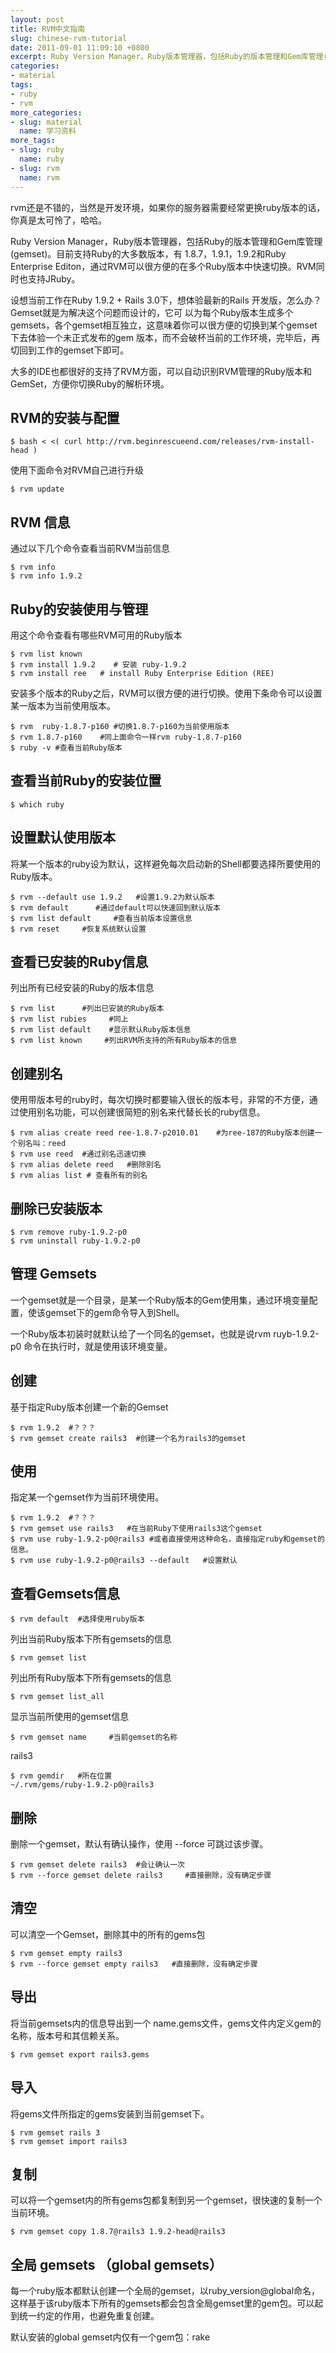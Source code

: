 ```yaml
---
layout: post
title: RVM中文指南
slug: chinese-rvm-tutorial
date: 2011-09-01 11:09:10 +0800
excerpt: Ruby Version Manager，Ruby版本管理器，包括Ruby的版本管理和Gem库管理(gemset)。目前支持Ruby的大多数版本，有 1.8.7，1.9.1，1.9.2和Ruby Enterprise Editon，通过RVM可以很方便的在多个Ruby版本中快速切换。RVM同时也支持JRuby。
categories:
- material
tags:
- ruby
- rvm
more_categories:
- slug: material
  name: 学习资料
more_tags:
- slug: ruby
  name: ruby
- slug: rvm
  name: rvm
---
```


rvm还是不错的，当然是开发环境，如果你的服务器需要经常更换ruby版本的话，你真是太可怜了，哈哈。

Ruby Version Manager，Ruby版本管理器，包括Ruby的版本管理和Gem库管理(gemset)。目前支持Ruby的大多数版本，有 1.8.7，1.9.1，1.9.2和Ruby Enterprise Editon，通过RVM可以很方便的在多个Ruby版本中快速切换。RVM同时也支持JRuby。

设想当前工作在Ruby 1.9.2 + Rails 3.0下，想体验最新的Rails 开发版，怎么办？Gemset就是为解决这个问题而设计的，它可 以为每个Ruby版本生成多个gemsets，各个gemset相互独立，这意味着你可以很方便的切换到某个gemset下去体验一个未正式发布的gem 版本，而不会破杯当前的工作环境，完毕后，再切回到工作的gemset下即可。

大多的IDE也都很好的支持了RVM方面，可以自动识别RVM管理的Ruby版本和GemSet，方便你切换Ruby的解析环境。


## RVM的安装与配置

	$ bash < <( curl http://rvm.beginrescueend.com/releases/rvm-install-head )

使用下面命令对RVM自己进行升级

	$ rvm update

## RVM 信息

通过以下几个命令查看当前RVM当前信息

	$ rvm info
	$ rvm info 1.9.2

## Ruby的安装使用与管理

用这个命令查看有哪些RVM可用的Ruby版本

	$ rvm list known
	$ rvm install 1.9.2    # 安装 ruby-1.9.2
	$ rvm install ree   # install Ruby Enterprise Edition (REE)

安装多个版本的Ruby之后，RVM可以很方便的进行切换。使用下条命令可以设置某一版本为当前使用版本。

	$ rvm  ruby-1.8.7-p160 #切换1.8.7-p160为当前使用版本
	$ rvm 1.8.7-p160    #同上面命令一样rvm ruby-1.8.7-p160
	$ ruby -v #查看当前Ruby版本

## 查看当前Ruby的安装位置

	$ which ruby

## 设置默认使用版本

将某一个版本的ruby设为默认，这样避免每次启动新的Shell都要选择所要使用的Ruby版本。

	$ rvm --default use 1.9.2   #设置1.9.2为默认版本
	$ rvm default      #通过default可以快速回到默认版本
	$ rvm list default     #查看当前版本设置信息
	$ rvm reset     #恢复系统默认设置

## 查看已安装的Ruby信息

列出所有已经安装的Ruby的版本信息

	$ rvm list      #列出已安装的Ruby版本
	$ rvm list rubies     #同上
	$ rvm list default    #显示默认Ruby版本信息
	$ rvm list known     #列出RVM所支持的所有Ruby版本的信息

## 创建别名

使用带版本号的ruby时，每次切换时都要输入很长的版本号，非常的不方便，通过使用别名功能，可以创建很简短的别名来代替长长的ruby信息。

	$ rvm alias create reed ree-1.8.7-p2010.01    #为ree-187的Ruby版本创建一个别名叫：reed
	$ rvm use reed  #通过别名迅速切换
	$ rvm alias delete reed   #删除别名
	$ rvm alias list # 查看所有的别名

## 删除已安装版本

	$ rvm remove ruby-1.9.2-p0
	$ rvm uninstall ruby-1.9.2-p0

## 管理 Gemsets

一个gemset就是一个目录，是某一个Ruby版本的Gem使用集，通过环境变量配置，使该gemset下的gem命令导入到Shell。

一个Ruby版本初装时就默认给了一个同名的gemset，也就是说rvm ruyb-1.9.2-p0 命令在执行时，就是使用该环境变量。

## 创建

基于指定Ruby版本创建一个新的Gemset

	$ rvm 1.9.2  #？？？
	$ rvm gemset create rails3  #创建一个名为rails3的gemset

## 使用

指定某一个gemset作为当前环境使用。

	$ rvm 1.9.2  #？？？
	$ rvm gemset use rails3   #在当前Ruby下使用rails3这个gemset
	$ rvm use ruby-1.9.2-p0@rails3 #或者直接使用这种命名，直接指定ruby和gemset的信息。
	$ rvm use ruby-1.9.2-p0@rails3 --default   #设置默认

## 查看Gemsets信息

	$ rvm default  #选择使用ruby版本

列出当前Ruby版本下所有gemsets的信息

	$ rvm gemset list

列出所有Ruby版本下所有gemsets的信息

	$ rvm gemset list_all

显示当前所使用的gemset信息

	$ rvm gemset name     #当前gemset的名称

rails3

	$ rvm gemdir   #所在位置
	~/.rvm/gems/ruby-1.9.2-p0@rails3

## 删除

删除一个gemset，默认有确认操作，使用 --force 可跳过该步骤。

	$ rvm gemset delete rails3  #会让确认一次
	$ rvm --force gemset delete rails3     #直接删除，没有确定步骤

## 清空

可以清空一个Gemset，删除其中的所有的gems包

	$ rvm gemset empty rails3
	$ rvm --force gemset empty rails3   #直接删除，没有确定步骤

## 导出

将当前gemsets内的信息导出到一个 name.gems文件，gems文件内定义gem的名称，版本号和其信赖关系。

	$ rvm gemset export rails3.gems

## 导入

将gems文件所指定的gems安装到当前gemset下。

	$ rvm gemset rails 3
	$ rvm gemset import rails3

## 复制

可以将一个gemset内的所有gems包都复制到另一个gemset，很快速的复制一个当前环境。

	$ rvm gemset copy 1.8.7@rails3 1.9.2-head@rails3

## 全局 gemsets （global gemsets）

每一个ruby版本都默认创建一个全局的gemset，以ruby_version@global命名，这样基于该ruby版本下所有的gemsets都会包含全局gemset里的gem包。可以起到统一约定的作用，也避免重复创建。

默认安装的global gemset内仅有一个gem包：rake
